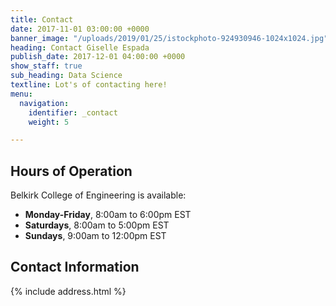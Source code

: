 ```yaml
---
title: Contact
date: 2017-11-01 03:00:00 +0000
banner_image: "/uploads/2019/01/25/istockphoto-924930946-1024x1024.jpg"
heading: Contact Giselle Espada
publish_date: 2017-12-01 04:00:00 +0000
show_staff: true
sub_heading: Data Science
textline: Lot's of contacting here!
menu:
  navigation:
    identifier: _contact
    weight: 5

---
```

## Hours of Operation
Belkirk College of Engineering is available:

- **Monday-Friday**, 8:00am to 6:00pm EST
- **Saturdays**, 8:00am to 5:00pm EST
- **Sundays**, 9:00am to 12:00pm EST

## Contact Information
{% include address.html %}